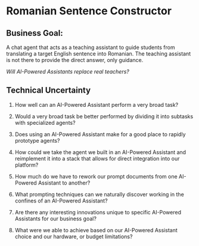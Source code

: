 # Romanian Sentence Constructor


## Business Goal:
A chat agent that acts as a teaching assistant to guide students from translating a target English sentence into Romanian. The teaching assistant is not there to provide the direct answer, only guidance.

*Will AI-Powered Assistants replace real teachers?*

## Technical Uncertainty

1. How well can an AI-Powered Assistant perform a very broad task?

 3. Would a very broad task be better performed by dividing it into subtasks with specialized agents?
   
 5. Does using an AI-Powered Assistant make for a good place to rapidly prototype agents?
   
 7. How could we take the agent we built in an AI-Powered Assistant and reimplement it into a stack that allows for direct integration into our platform?
   
 9. How much do we have to rework our prompt documents from one AI-Powered Assistant to another?
    
 11. What prompting techniques can we naturally discover working in the confines of an AI-Powered Assistant?
    
 13. Are there any interesting innovations unique to specific AI-Powered Assistants for our business goal?
    
 15. What were we able to achieve based on our AI-Powered Assistant choice and our hardware, or budget limitations?
